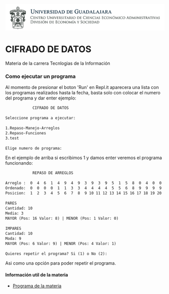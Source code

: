 ![cucea](assets/unnamed.png)
# CIFRADO DE DATOS

Materia de la carrera Tecnlogias de la Información

### Como ejecutar un programa
Al momento de presionar el boton 'Run' en Repl.it aparecera una lista con los programas realizados hasta la fecha, basta solo con colocar el numero del programa y dar enter ejemplo:

```
            CIFRADO DE DATOS

Seleccione programa a ejecutar:

1.Repaso-Manejo-Arreglos
2.Repaso-Funciones
3.test

Elige numero de programa: 
```

En el ejemplo de arriba si escribimos 1 y damos enter veremos el programa funcionando:
```
            REPASO DE ARREGLOS

Arreglo :  0  4  6  1  4  9  4  9  3  9  3  9  5  1  5  8  0  4  0  0 
Ordenado:  0  0  0  0  1  1  3  3  4  4  4  4  5  5  6  8  9  9  9  9 
Posicion:  1  2  3  4  5  6  7  8  9 10 11 12 13 14 15 16 17 18 19 20 

PARES 
Cantidad: 10
Media: 3
MAYOR (Pos: 16 Valor: 8) | MENOR (Pos: 1 Valor: 0)

IMPARES 
Cantidad: 10
Moda: 9
MAYOR (Pos: 6 Valor: 9) | MENOR (Pos: 4 Valor: 1)

Quieres repetir el programa? Si (1) o No (2): 
```

Asi como una opción para poder repetir el programa.

#### Información util de la materia
* [Programa de la materia](http://pregrado.udg.mx/sites/default/files/unidadesAprendizaje/i5630_estructura_de_datos.pdf)

